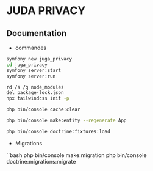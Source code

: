 # JUDA PRIVACY

## Documentation

- commandes

```bash
symfony new juga_privacy
cd juga_privacy
symfony server:start
symfony server:run

rd /s /q node_modules
del package-lock.json
npx tailwindcss init -p

php bin/console cache:clear

php bin/console make:entity --regenerate App

php bin/console doctrine:fixtures:load

```

- Migrations

``bash
php bin/console make:migration
php bin/console doctrine:migrations:migrate
```
